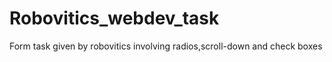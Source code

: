 # Robovitics_webdev_task
Form task given by robovitics involving radios,scroll-down and check boxes
